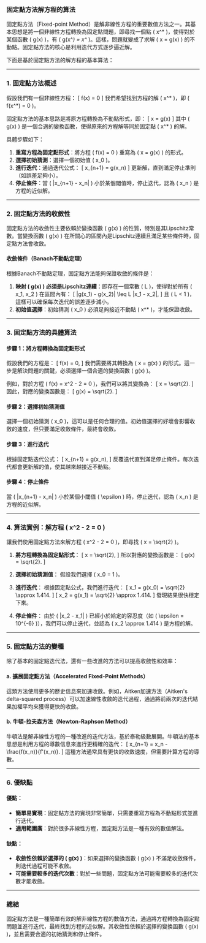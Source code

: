### **固定點方法解方程的算法**

固定點方法（Fixed-point Method）是解非線性方程的重要數值方法之一。其基本思想是將一個非線性方程轉換為固定點問題，即尋找一個點 \( x^* \)，使得對於某個函數 \( g(x) \)，有 \( g(x^*) = x^* \)。這樣，問題就變成了求解 \( x = g(x) \) 的不動點。固定點方法的核心是利用迭代方式逐步逼近解。

下面是基於固定點方法的解方程的基本算法：

---

### **1. 固定點方法概述**

假設我們有一個非線性方程：
\[
f(x) = 0
\]
我們希望找到方程的解 \( x^* \)，即 \( f(x^*) = 0 \)。

固定點方法的基本思路是將原方程轉換為不動點形式，即：
\[
x = g(x)
\]
其中 \( g(x) \) 是一個合適的變換函數，使得原來的方程解等同於固定點 \( x^* \) 的解。

具體步驟如下：
1. **重寫方程為固定點形式**：將方程 \( f(x) = 0 \) 重寫為 \( x = g(x) \) 的形式。
2. **選擇初始猜測**：選擇一個初始值 \( x_0 \)。
3. **進行迭代**：通過迭代公式：
   \[
   x_{n+1} = g(x_n)
   \]
   更新解，直到滿足停止準則（如誤差足夠小）。
4. **停止條件**：當 \( |x_{n+1} - x_n| \) 小於某個閾值時，停止迭代，認為 \( x_n \) 是方程的近似解。

---

### **2. 固定點方法的收斂性**

固定點方法的收斂性主要依賴於變換函數 \( g(x) \) 的性質，特別是其Lipschitz常數。當變換函數 \( g(x) \) 在所關心的區間內是Lipschitz連續且滿足某些條件時，固定點方法會收斂。

#### **收斂條件（Banach不動點定理）**

根據Banach不動點定理，固定點方法能夠保證收斂的條件是：
1. **映射 \( g(x) \) 必須是Lipschitz連續**：即存在一個常數 \( L \)，使得對於所有 \( x_1, x_2 \) 在區間內有：
   \[
   |g(x_1) - g(x_2)| \leq L |x_1 - x_2|,
   \]
   且 \( L < 1 \)，這樣可以確保每次迭代的誤差逐步減小。
2. **初始值選擇**：初始猜測 \( x_0 \) 必須足夠接近不動點 \( x^* \)，才能保證收斂。

---

### **3. 固定點方法的具體算法**

#### **步驟 1：將方程轉換為固定點形式**

假設我們的方程是：
\[
f(x) = 0,
\]
我們需要將其轉換為 \( x = g(x) \) 的形式。這一步是解決問題的關鍵，必須選擇一個合適的變換函數 \( g(x) \)。

例如，對於方程 \( f(x) = x^2 - 2 = 0 \)，我們可以將其變換為：
\[
x = \sqrt{2}.
\]
因此，對應的變換函數是：
\[
g(x) = \sqrt{2}.
\]

#### **步驟 2：選擇初始猜測值**

選擇一個初始猜測 \( x_0 \)，這可以是任何合理的值。初始值選擇的好壞會影響收斂的速度，但只要滿足收斂條件，最終會收斂。

#### **步驟 3：進行迭代**

根據固定點迭代公式：
\[
x_{n+1} = g(x_n),
\]
反覆迭代直到滿足停止條件。每次迭代都會更新解的值，使其越來越接近不動點。

#### **步驟 4：停止條件**

當 \( |x_{n+1} - x_n| \) 小於某個小閾值 \( \epsilon \) 時，停止迭代，認為 \( x_n \) 是方程的近似解。

---

### **4. 算法實例：解方程 \( x^2 - 2 = 0 \)**

讓我們使用固定點方法來解方程 \( x^2 - 2 = 0 \)，即尋找 \( x = \sqrt{2} \)。

1. **將方程轉換為固定點形式**：
   \[
   x = \sqrt{2},
   \]
   所以對應的變換函數是：
   \[
   g(x) = \sqrt{2}.
   \]

2. **選擇初始猜測值**：
   假設我們選擇 \( x_0 = 1 \)。

3. **進行迭代**：
   根據固定點公式，我們進行迭代：
   \[
   x_1 = g(x_0) = \sqrt{2} \approx 1.414.
   \]
   \[
   x_2 = g(x_1) = \sqrt{2} \approx 1.414.
   \]
   發現結果很快穩定下來。

4. **停止條件**：
   由於 \( |x_2 - x_1| \) 已經小於給定的容忍度（如 \( \epsilon = 10^{-6} \)），我們可以停止迭代，並認為 \( x_2 \approx 1.414 \) 是方程的解。

---

### **5. 固定點方法的變種**

除了基本的固定點迭代法，還有一些改進的方法可以提高收斂性和效率：

#### **a. 擴展固定點方法（Accelerated Fixed-Point Methods）**

這類方法使用更多的歷史信息來加速收斂。例如，Aitken加速方法（Aitken's delta-squared process）可以加速線性收斂的迭代過程，通過將前兩次的迭代結果加權平均來獲得更快的收斂。

#### **b. 牛頓-拉夫森方法（Newton-Raphson Method）**

牛頓法是解非線性方程的一種改進的迭代方法，基於泰勒級數展開。牛頓法的基本思想是利用方程的導數信息來進行更精確的迭代：
\[
x_{n+1} = x_n - \frac{f(x_n)}{f'(x_n)}.
\]
這種方法通常具有更快的收斂速度，但需要計算方程的導數。

---

### **6. 優缺點**

#### **優點**：
- **簡單易實現**：固定點方法的實現非常簡單，只需要重寫方程為不動點形式並進行迭代。
- **適用範圍廣**：對於很多非線性方程，固定點方法是一種有效的數值解法。

#### **缺點**：
- **收斂性依賴於選擇的 \( g(x) \)**：如果選擇的變換函數 \( g(x) \) 不滿足收斂條件，則迭代過程可能不收斂。
- **可能需要較多的迭代次數**：對於一些問題，固定點方法可能需要較多的迭代次數才能收斂。

---

### **總結**

固定點方法是一種簡單有效的解非線性方程的數值方法，通過將方程轉換為固定點問題並進行迭代，最終找到方程的近似解。其收斂性依賴於選擇的變換函數 \( g(x) \)，並且需要合適的初始猜測和停止條件。